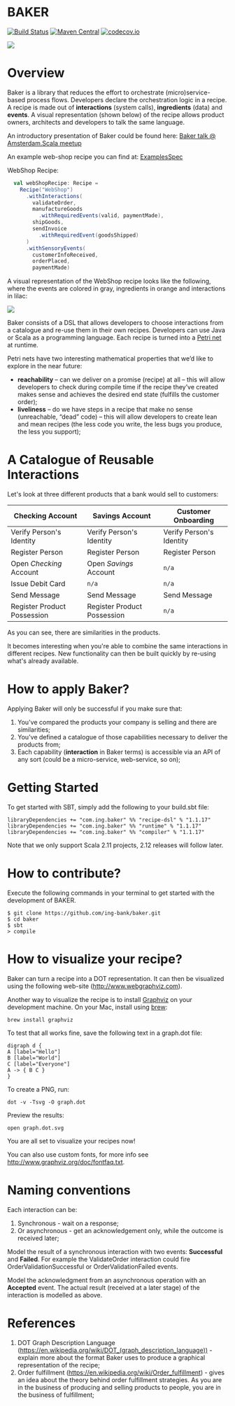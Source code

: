 # BAKER

[![Build Status](https://api.travis-ci.org/ing-bank/baker.png?branch=master)](https://travis-ci.org/ing-bank/baker)
[![Maven Central](https://img.shields.io/maven-central/v/com.ing.baker/runtime_2.11.svg)](https://maven-badges.herokuapp.com/maven-central/com.ing.baker/runtime_2.11)
[![codecov.io](http://codecov.io/github/ing-bank/baker/coverage.svg?branch=master)](https://codecov.io/gh/ing-bank/baker?branch=master)

![](baker.png)

# Overview

Baker is a library that reduces the effort to orchestrate (micro)service-based process flows.
Developers declare the orchestration logic in a recipe.
A recipe is made out of **interactions** (system calls), **ingredients** (data) and **events**.
A visual representation (shown below) of the recipe allows product owners, architects and developers to talk the same language.

An introductory presentation of Baker could be found here: [Baker talk @ Amsterdam.Scala meetup](https://www.slideshare.net/BekirOguz/designing-process-flows-with-baker)

An example web-shop recipe you can find at: [ExamplesSpec](https://github.com/ing-bank/baker/blob/master/test-module/src/test/scala/com/ing/baker/ExamplesSpec.scala) 

WebShop Recipe:
```scala
  val webShopRecipe: Recipe =
    Recipe("WebShop")
      .withInteractions(
        validateOrder,
        manufactureGoods
          .withRequiredEvents(valid, paymentMade),
        shipGoods,
        sendInvoice
          .withRequiredEvent(goodsShipped)
      )
      .withSensoryEvents(
        customerInfoReceived,
        orderPlaced,
        paymentMade)
```
A visual representation of the WebShop recipe looks like the following, where the events are colored in gray, ingredients in orange and interactions in lilac:

![](webshop.png)


Baker consists of a DSL that allows developers to choose interactions from a catalogue and re-use them in their own recipes.
Developers can use Java or Scala as a programming language. Each recipe is turned into a [Petri net](https://www.wikiwand.com/en/Petri_net) at runtime.

Petri nets have two interesting mathematical properties that we’d like to explore in the near future:
- **reachability** – can we deliver on a promise (recipe) at all – this will allow developers to check during compile time if the recipe they’ve created makes sense and achieves the desired end state (fulfills the customer order);
- **liveliness** – do we have steps in a recipe that make no sense (unreachable, “dead” code) – this will allow developers to create lean and mean recipes (the less code you write, the less bugs you produce, the less you support);

# A Catalogue of Reusable Interactions
Let's look at three different products that a bank would sell to customers:

Checking Account | Savings Account | Customer Onboarding
--- | --- | ---
Verify Person's Identity | Verify Person's Identity | Verify Person's Identity
Register Person | Register Person | Register Person
Open *Checking* Account | Open *Savings* Account | `n/a`
Issue Debit Card | `n/a` | `n/a`
Send Message | Send Message | Send Message
Register Product Possession | Register Product Possession | `n/a`

As you can see, there are similarities in the products.

It becomes interesting when you're able to combine the same interactions in different recipes. New functionality can then be built quickly by re-using what's already available.

# How to apply Baker?
Applying Baker will only be successful if you make sure that:
1. You've compared the products your company is selling and there are similarities;
2. You've defined a catalogue of those capabilities necessary to deliver the products from;
3. Each capability (**interaction** in Baker terms) is accessible via an API of any sort (could be a micro-service, web-service, so on);

# Getting Started

To get started with SBT, simply add the following to your build.sbt file:

```
libraryDependencies += "com.ing.baker" %% "recipe-dsl" % "1.1.17"
libraryDependencies += "com.ing.baker" %% "runtime" % "1.1.17"
libraryDependencies += "com.ing.baker" %% "compiler" % "1.1.17"
```

Note that we only support Scala 2.11 projects, 2.12 releases will follow later.

# How to contribute?

Execute the following commands in your terminal to get started with the development of BAKER.


```
$ git clone https://github.com/ing-bank/baker.git
$ cd baker
$ sbt
> compile
```

# How to visualize your recipe?
Baker can turn a recipe into a DOT representation. It can then be visualized using the following web-site (http://www.webgraphviz.com).

Another way to visualize the recipe is to install [Graphviz](http://www.graphviz.org) on your development machine. On your Mac, install using [brew](https://brew.sh):

```
brew install graphviz
```

To test that all works fine, save the following text in a graph.dot file:

```
digraph d {
A [label="Hello"]
B [label="World"]
C [label="Everyone"]
A -> { B C }
}
```

To create a PNG, run:

```
dot -v -Tsvg -O graph.dot
```

Preview the results:

```
open graph.dot.svg
```

You are all set to visualize your recipes now!

You can also use custom fonts, for more info see <http://www.graphviz.org/doc/fontfaq.txt>.

# Naming conventions
Each interaction can be:

1. Synchronous - wait on a response;
2. Or asynchronous - get an acknowledgement only, while the outcome is received later;

Model the result of a synchronous interaction with two events: **Successful** and **Failed**. For example the ValidateOrder interaction could fire OrderValidationSuccessful or OrderValidationFailed events.

Model the acknowledgment from an asynchronous operation with an **Accepted** event. The actual result (received at a later stage) of the interaction is modelled as above.

# References
1. DOT Graph Description Language (https://en.wikipedia.org/wiki/DOT_(graph_description_language)) - explain more about the format Baker uses to produce a graphical representation of the recipe;
2. Order fulfillment (https://en.wikipedia.org/wiki/Order_fulfillment) - gives an idea about the theory behind order fulfillment strategies. As you are in the business of producing and selling products to people, you are in the business of fulfillment;
